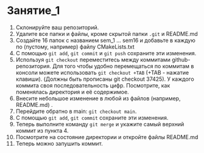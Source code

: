 # Занятие_1

1. Склонируйте ваш репозиторий.
2. Удалите все папки и файлы, кроме скрытой папки `.git` и README.md
3. Создайте 16 папок с названием sem_1 ... sem16 и добавьте в каждую по (пустому, например) файлу CMakeLists.txt
4. С помощью `git add`, `git commit` и `git push` сохраните эти изменения.
5. Используя  `git checkout` переместитесь между коммитами github-репозитория. Для того чтобы удобно перемещаться по коммитам в консоли можете использовать `git checkout +TAB` (+TAB - нажатие клавиши). (Должны быть прописаны git checkout 37425). У каждого коммита своя последовательность цифр. Посмотрите, как поменялась директория и её содержимое. 
6. Внесите небольшое изменение в любой из файлов (например, README.md) .
7. Перейдите обратно в main: `git checkout main`.
8. С помощью `git add`, `git commit` сохраните эти изменения.
9. Теперь выполните команду `git merge` и укажите самый верхний коммит из пункта 4. 
10. Посмотрите на состояние директории и откройте файлы README.md
11. Теперь можно запушить коммит.

